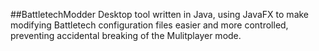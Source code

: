 ##BattletechModder
Desktop tool written in Java, using JavaFX to make modifying Battletech configuration files easier and more controlled, preventing accidental breaking of the Mulitplayer mode.
